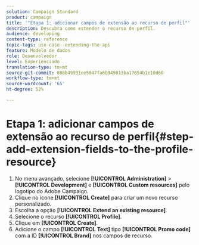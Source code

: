 ```yaml
---
solution: Campaign Standard
product: campaign
title: '"Etapa 1: adicionar campos de extensão ao recurso de perfil"'
description: Descubra como estender o recurso de perfil.
audience: developing
content-type: reference
topic-tags: use-case--extending-the-api
feature: Modelo de dados
role: Desenvolvedor
level: Experienciado
translation-type: tm+mt
source-git-commit: 088b49931ee5047fa6b949813ba17654b1e10d60
workflow-type: tm+mt
source-wordcount: '65'
ht-degree: 52%

---
```



# Etapa 1: adicionar campos de extensão ao recurso de perfil{#step-add-extension-fields-to-the-profile-resource}

1. No menu avançado, selecione **[!UICONTROL Administration]** > **[!UICONTROL Development]** e **[!UICONTROL Custom resources]** pelo logotipo do Adobe Campaign.
1. Clique no ícone **[!UICONTROL Create]** para criar um novo recurso personalizado.
1. Escolha a opção **[!UICONTROL Extend an existing resource]**.
1. Selecione o recurso **[!UICONTROL Profile]**.
1. Clique em **[!UICONTROL Create]**.
1. Adicione o campo **[!UICONTROL Text]** tipo **[!UICONTROL Promo code]** com a ID **[!UICONTROL Brand]** nos campos de recurso.


